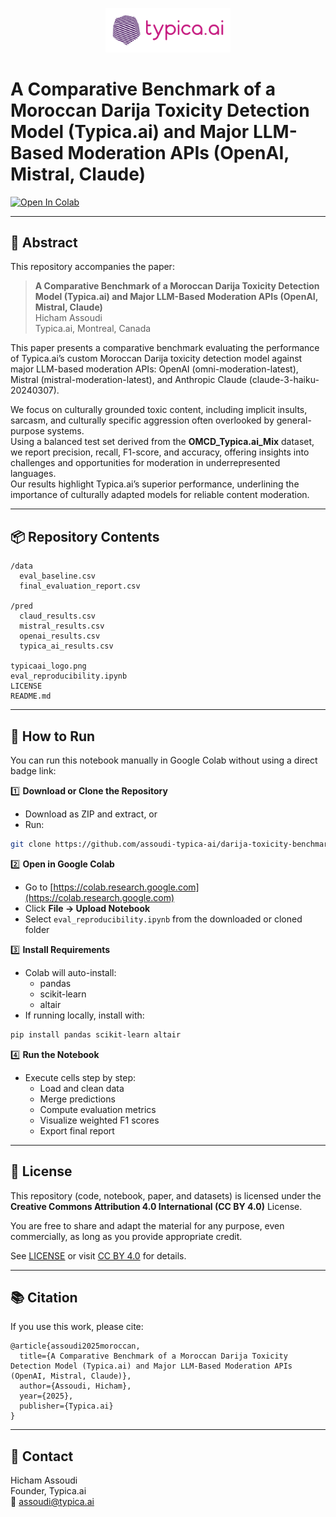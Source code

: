 <p align="center">
  <img src="https://raw.githubusercontent.com/assoudi-typica-ai/darija-toxicity-benchmark/main/typicaai_logo.png" alt="Typica.ai Logo" width="200"/>
</p>

# A Comparative Benchmark of a Moroccan Darija Toxicity Detection Model (Typica.ai) and Major LLM-Based Moderation APIs (OpenAI, Mistral, Claude)

[![Open In Colab](https://colab.research.google.com/assets/colab-badge.svg)](https://colab.research.google.com/github/assoudi-typica-ai/darija-toxicity-benchmark/blob/main/eval_reproducibility.ipynb)

---

## 📄 Abstract

This repository accompanies the paper:

> **A Comparative Benchmark of a Moroccan Darija Toxicity Detection Model (Typica.ai) and Major LLM-Based Moderation APIs (OpenAI, Mistral, Claude)**  
> Hicham Assoudi  
> Typica.ai, Montreal, Canada

This paper presents a comparative benchmark evaluating the performance of Typica.ai’s custom Moroccan Darija toxicity detection model against major LLM-based moderation APIs: OpenAI (omni-moderation-latest), Mistral (mistral-moderation-latest), and Anthropic Claude (claude-3-haiku-20240307).

We focus on culturally grounded toxic content, including implicit insults, sarcasm, and culturally specific aggression often overlooked by general-purpose systems.  
Using a balanced test set derived from the **OMCD_Typica.ai_Mix** dataset, we report precision, recall, F1-score, and accuracy, offering insights into challenges and opportunities for moderation in underrepresented languages.  
Our results highlight Typica.ai’s superior performance, underlining the importance of culturally adapted models for reliable content moderation.

---

## 📦 Repository Contents

```
/data
  eval_baseline.csv
  final_evaluation_report.csv

/pred
  claud_results.csv
  mistral_results.csv
  openai_results.csv
  typica_ai_results.csv

typicaai_logo.png
eval_reproducibility.ipynb
LICENSE
README.md
```

---

## 🚀 How to Run

You can run this notebook manually in Google Colab without using a direct badge link:

1️⃣ **Download or Clone the Repository**  
- Download as ZIP and extract, or  
- Run:  
```bash
git clone https://github.com/assoudi-typica-ai/darija-toxicity-benchmark.git
```

2️⃣ **Open in Google Colab**  
- Go to [https://colab.research.google.com](https://colab.research.google.com)  
- Click **File → Upload Notebook**  
- Select `eval_reproducibility.ipynb` from the downloaded or cloned folder

3️⃣ **Install Requirements**  
- Colab will auto-install:
  - pandas
  - scikit-learn
  - altair
- If running locally, install with:
```bash
pip install pandas scikit-learn altair
```

4️⃣ **Run the Notebook**  
- Execute cells step by step:
  - Load and clean data
  - Merge predictions
  - Compute evaluation metrics
  - Visualize weighted F1 scores
  - Export final report

---

## 📜 License

This repository (code, notebook, paper, and datasets) is licensed under the **Creative Commons Attribution 4.0 International (CC BY 4.0)** License.

You are free to share and adapt the material for any purpose, even commercially, as long as you provide appropriate credit.

See [LICENSE](LICENSE) or visit [CC BY 4.0](https://creativecommons.org/licenses/by/4.0/) for details.

---

## 📚 Citation

If you use this work, please cite:

```
@article{assoudi2025moroccan,
  title={A Comparative Benchmark of a Moroccan Darija Toxicity Detection Model (Typica.ai) and Major LLM-Based Moderation APIs (OpenAI, Mistral, Claude)},
  author={Assoudi, Hicham},
  year={2025},
  publisher={Typica.ai}
}
```

---

## 💬 Contact

Hicham Assoudi  
Founder, Typica.ai  
📧 [assoudi@typica.ai](mailto:assoudi@typica.ai)
